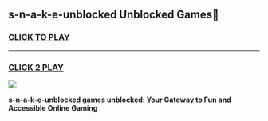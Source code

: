 
## s-n-a-k-e-unblocked Unblocked Games👋
<h3>
<a href="https://news.freeplayer.one?title=s-n-a-k-e-unblocked&ref=16F">CLICK TO PLAY</a></h3>
<hr>

<h3>
<a href="https://news.freeplayer.one?title=s-n-a-k-e-unblocked&ref=16F">CLICK 2 PLAY</a>
  
</h3>

<a href="https://news.freeplayer.one?title=s-n-a-k-e-unblocked&ref=16F/"><img src="https://clearcache.store/games.png"></a>


**s-n-a-k-e-unblocked games unblocked: Your Gateway to Fun and Accessible Online Gaming**
